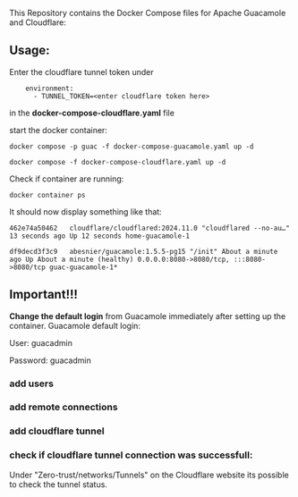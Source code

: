 This Repository contains the Docker Compose files for Apache Guacamole and Cloudflare:

## Usage:
Enter the cloudflare tunnel token under
```
    environment:
      - TUNNEL_TOKEN=<enter cloudflare token here>
```
in the **docker-compose-cloudflare.yaml** file

start the docker container:
```
docker compose -p guac -f docker-compose-guacamole.yaml up -d
```
```
docker compose -f docker-compose-cloudflare.yaml up -d
```

Check if container are running:
```
docker container ps
```
It should now display something like that:
```
462e74a50462   cloudflare/cloudflared:2024.11.0 "cloudflared --no-au…" 13 seconds ago Up 12 seconds home-guacamole-1
```
```
df9decd3f3c9   abesnier/guacamole:1.5.5-pg15 "/init" About a minute ago Up About a minute (healthy) 0.0.0.0:8080->8080/tcp, :::8080->8080/tcp guac-guacamole-1*
```
## Important!!!
**Change the default login** from Guacamole immediately after setting up the container.
Guacamole default login: 

User: guacadmin

Password: guacadmin

### add users

### add remote connections

### add cloudflare tunnel 


### check if cloudflare tunnel connection was successfull: 
Under "Zero-trust/networks/Tunnels" on the Cloudflare website its possible to check the tunnel
status.  